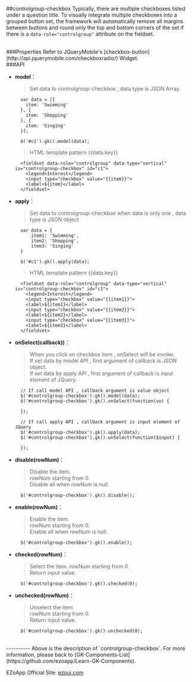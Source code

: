 ##controlgroup-checkbox
Typically, there are multiple checkboxes listed under a question title. To visually integrate multiple checkboxes into a grouped button set, the framework will automatically remove all margins between buttons and round only the top and bottom corners of the set if there is a `data-role="controlgroup"` attribute on the fieldset. 

<br/>
###Properties
Refer to JQueryMobile's [checkbox-button](http://api.jquerymobile.com/checkboxradio/) Widget.

<br/>
###API

- **model**：  
  	> Set data to controlgroup-checkbox , data type is JSON Array.
            
        var data = [{
          item: 'Swimming'
        }, {
          item: 'Shopping'
        }, {
          item: 'Singing'
        }];

        $('#c1').gk().model(data);
          
  	> HTML template pattern {{data.key}}
  	
        <fieldset data-role="controlgroup" data-type="vertical" is="controlgroup-checkbox" id="c1">
          <legend>Interest</legend>
          <input type="checkbox" value="{{item}}">
          <label>${item}</label>
        </fieldset>

- **apply**：  
  	> Set data to controlgroup-checkbox when data is only one , data type is JSON object

        var data = {
            item1: 'Swimming',
            item2: 'Shopping',
            item3: 'Singing'
        }

        $('#c1').gk().apply(data);

  	> HTML template pattern {{data.key}}
  	
        <fieldset data-role="controlgroup" data-type="vertical" is="controlgroup-checkbox" id="c1">
          <legend>Interest</legend>
          <input type="checkbox" value="{{item1}}">
          <label>${item1}</label>
          <input type="checkbox" value="{{item2}}">
          <label>${item2}</label>
          <input type="checkbox" value="{{item3}}">
          <label>${item3}</label>
        </fieldset>


- **onSelect(callback))**：  
  	> When you click on checkbox item , onSelect will be invoke.  
    > If set data by model API , first argument of callback is JSON object.  
    > If set data by apply API , first argument of callback is input element of JQuery.

        // If call model API , callback argument is value object
        $('#controlgroup-checkbox').gk().model(data);
        $('#controlgroup-checkbox').gk().onSelect(function(vo) {

        });

        // If call apply API , callback argument is input element of JQuery
        $('#controlgroup-checkbox').gk().apply(data);
        $('#controlgroup-checkbox').gk().onSelect(function($input) {

        });    


- **disable(rowNum)**：  
  	> Disable the item.  
    > rowNum starting from 0.  
    > Disable all when rowNum is null. 

        $('#controlgroup-checkbox').gk().disable();


- **enable(rowNum)**：  
  	> Enable the item.  
    > rowNum starting from 0.  
    > Enable all when rowNum is null. 

        $('#controlgroup-checkbox').gk().enable();
			


- **checked(rowNum)**：  
  	> Select the item.
    > rowNum starting from 0.  
    > Return input value. 

        $('#controlgroup-checkbox').gk().checked(0);



- **unchecked(rowNum)**：  
  	> Unselect the item.  
    > rowNum starting from 0.  
    > Return input value. 

        $('#controlgroup-checkbox').gk().unchecked(0);




<br/>
----------
Above is the description of `controlgroup-checkbox`. For more information, please back to [GK-Components-List](https://github.com/ezoapp/Learn-GK-Components).

EZoApp Official Site: [ezoui.com](http://ezoui.com/)




